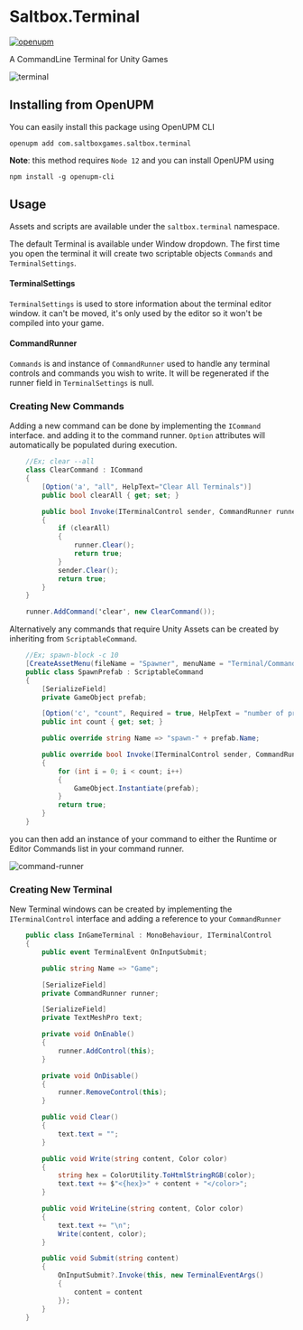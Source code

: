 # Saltbox.Terminal
[![openupm](https://img.shields.io/npm/v/com.saltboxgames.saltbox.terminal?label=openupm&registry_uri=https://package.openupm.com)](https://openupm.com/packages/com.saltboxgames.saltbox.terminal/)

A CommandLine Terminal for Unity Games

![terminal](https://user-images.githubusercontent.com/1238853/82847125-ba05ae80-9ec2-11ea-8789-a28f338ffa17.png)


## Installing from **OpenUPM**
You can easily install this package using OpenUPM CLI
```
openupm add com.saltboxgames.saltbox.terminal
```
**Note**: 
this method requires `Node 12` and you can install OpenUPM using 
```
npm install -g openupm-cli
```

## Usage
Assets and scripts are available under the `saltbox.terminal` namespace.

The default Terminal is available under Window dropdown. The first time you open the terminal it will create two scriptable objects `Commands` and `TerminalSettings`. 

#### TerminalSettings 
`TerminalSettings` is used to store information about the terminal editor window. it can't be moved, it's only used by the editor so it won't be compiled into your game.

#### CommandRunner
`Commands` is and instance of `CommandRunner` used to handle any terminal controls and commands you wish to write. It will be regenerated if the runner field in `TerminalSettings` is null.

### Creating New Commands
Adding a new command can be done by implementing the `ICommand` interface. and adding it to the command runner. `Option` attributes will automatically be populated during execution. 

```cs
    //Ex; clear --all
    class ClearCommand : ICommand
    {
        [Option('a', "all", HelpText="Clear All Terminals")]
        public bool clearAll { get; set; }

        public bool Invoke(ITerminalControl sender, CommandRunner runner)
        {
            if (clearAll)
            {
                runner.Clear();
                return true;
            }
            sender.Clear();
            return true;
        }
    }
```

```cs
    runner.AddCommand('clear', new ClearCommand());
```

Alternatively any commands that require Unity Assets can be created by inheriting from `ScriptableCommand`.

```cs
    //Ex; spawn-block -c 10
    [CreateAssetMenu(fileName = "Spawner", menuName = "Terminal/Commands/Spawner")]
    public class SpawnPrefab : ScriptableCommand
    {
        [SerializeField]
        private GameObject prefab;

        [Option('c', "count", Required = true, HelpText = "number of prefabs to spawn")]
        public int count { get; set; }

        public override string Name => "spawn-" + prefab.Name;

        public override bool Invoke(ITerminalControl sender, CommandRunner runner)
        {
            for (int i = 0; i < count; i++)
            {
                GameObject.Instantiate(prefab);
            }
            return true;
        }
    }
```

you can then add an instance of your command to either the Runtime or Editor Commands list in your command runner.

![command-runner](https://user-images.githubusercontent.com/1238853/82846319-950f3c80-9ebe-11ea-8cc6-96053b78ccc7.png)

### Creating New Terminal
New Terminal windows can be created by implementing the `ITerminalControl` interface and adding a reference to your `CommandRunner`

```cs
    public class InGameTerminal : MonoBehaviour, ITerminalControl
    {
        public event TerminalEvent OnInputSubmit;

        public string Name => "Game";

        [SerializeField]
        private CommandRunner runner;

        [SerializeField]
        private TextMeshPro text;

        private void OnEnable()
        {
            runner.AddControl(this);
        }

        private void OnDisable()
        {
            runner.RemoveControl(this);
        }

        public void Clear()
        {
            text.text = "";
        }

        public void Write(string content, Color color)
        {
            string hex = ColorUtility.ToHtmlStringRGB(color);
            text.text += $"<{hex}>" + content + "</color>";
        }

        public void WriteLine(string content, Color color)
        {
            text.text += "\n";
            Write(content, color);
        }

        public void Submit(string content)
        {
            OnInputSubmit?.Invoke(this, new TerminalEventArgs()
            {
                content = content
            });
        }
    }
```